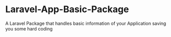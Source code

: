 # Laravel-App-Basic-Package
A Laravel Package that handles basic information of your Application saving you some hard coding 
